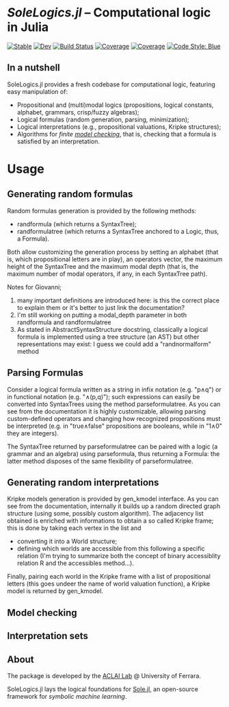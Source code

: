 # *SoleLogics.jl* – Computational logic in Julia

[![Stable](https://img.shields.io/badge/docs-stable-blue.svg)](https://aclai-lab.github.io/SoleLogics.jl/stable)
[![Dev](https://img.shields.io/badge/docs-dev-blue.svg)](https://aclai-lab.github.io/SoleLogics.jl/dev)
[![Build Status](https://api.cirrus-ci.com/github/aclai-lab/SoleLogics.jl.svg)](https://cirrus-ci.com/github/aclai-lab/SoleLogics.jl)
[![Coverage](https://codecov.io/gh/aclai-lab/SoleLogics.jl/branch/master/graph/badge.svg)](https://codecov.io/gh/aclai-lab/SoleLogics.jl)
[![Coverage](https://coveralls.io/repos/github/aclai-lab/SoleLogics.jl/badge.svg?branch=master)](https://coveralls.io/github/aclai-lab/SoleLogics.jl?branch=master)
[![Code Style: Blue](https://img.shields.io/badge/code%20style-blue-4495d1.svg)](https://github.com/invenia/BlueStyle)

## In a nutshell

SoleLogics.jl provides a fresh codebase for computational logic, featuring easy manipulation of:
- Propositional and (multi)modal logics (propositions, logical constants, alphabet, grammars, crisp/fuzzy algebras);
- Logical formulas (random generation, parsing, minimization);
- Logical interpretations (e.g., propositional valuations, Kripke structures);
- Algorithms for *finite [model checking](https://en.wikipedia.org/wiki/Model_checking)*, that is, checking that a formula is satisfied by an interpretation.

# Usage

<!-- However, it can be used for other purposes by computational logicians. -->

## Generating random formulas
Random formulas generation is provided by the following methods:
- randformula (which returns a SyntaxTree);
- randformulatree (which returns a SyntaxTree anchored to a Logic, thus, a Formula).

Both allow customizing the generation process by setting an alphabet (that is, which propositional letters are in play), an operators vector, the maximum height of the SyntaxTree and the maximum modal depth (that is, the maximum number of modal operators, if any, in each SyntaxTree path).

Notes for Giovanni; 
1) many important definitions are introduced here: is this the correct place to explain them or it's better to just link the documentation? 
2) I'm still working on putting a modal_depth parameter in both randformula and randformulatree 
3) As stated in AbstractSyntaxStructure docstring, classically a logical formula is implemented using a tree structure (an AST) but other representations may exist: I guess we could add a "randnormalform" method

## Parsing Formulas
Consider a logical formula written as a string in infix notation (e.g. "p∧q") or in functional notation (e.g. "∧(p,q)"); such expressions can easily be converted into SyntaxTrees using the method parseformulatree. As you can see from the documentation it is highly customizable, allowing parsing custom-defined operators and changing how recognized propositions must be interpreted (e.g. in "true∧false" propositions are booleans, while in "1∧0" they are integers).

The SyntaxTree returned by parseformulatree can be paired with a logic (a grammar and an algebra) using parseformula, thus returning a Formula: the latter method disposes of the same flexibility of parseformulatree.

## Generating random interpretations
Kripke models generation is provided by gen_kmodel interface. As you can see from the documentation, internally it builds up a random directed graph structure (using some, possibly custom algorithm). The adjacency list obtained is enriched with informations to obtain a so called Kripke frame; this is done by taking each vertex in the list and

- converting it into a World structure;
- defining which worlds are accessible from this following a specific relation (I'm trying to summarize both the concept of binary accessiblity relation R and the accessibles method...).

Finally, pairing each world in the Kripke frame with a list of propositional letters (this goes undeer the name of world valuation function), a Kripke model is returned by gen_kmodel.

## Model checking

## Interpretation sets


## About

The package is developed by the [ACLAI Lab](https://aclai.unife.it/en/) @ University of Ferrara.

SoleLogics.jl lays the logical foundations for [Sole.jl](https://pretalx.com/juliacon2023/talk/review/7LY9ZBBJQYVVLJFFSZMV9JCCMMTQJXPK), an open-source framework for *symbolic machine learning*.
